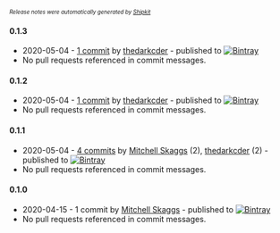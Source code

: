 <sup><sup>*Release notes were automatically generated by [Shipkit](http://shipkit.org/)*</sup></sup>

#### 0.1.3
 - 2020-05-04 - [1 commit](https://github.com/bsket/classpath-resource-extractor/compare/v0.1.2...v0.1.3) by [thedarkcder](https://github.com/thedarkcder) - published to [![Bintray](https://img.shields.io/badge/Bintray-0.1.3-green.svg)](https://bintray.com/thedarkcder/maven/classpath-resource-extractor/0.1.3)
 - No pull requests referenced in commit messages.

#### 0.1.2
 - 2020-05-04 - [1 commit](https://github.com/bsket/classpath-resource-extractor/compare/v0.1.1...v0.1.2) by [thedarkcder](https://github.com/thedarkcder) - published to [![Bintray](https://img.shields.io/badge/Bintray-0.1.2-green.svg)](https://bintray.com/bsket/maven/classpath-resource-extractor/0.1.2)
 - No pull requests referenced in commit messages.

#### 0.1.1
 - 2020-05-04 - [4 commits](https://github.com/bsket/classpath-resource-extractor/compare/v0.1.0...v0.1.1) by [Mitchell Skaggs](https://github.com/magneticflux-) (2), [thedarkcder](https://github.com/thedarkcder) (2) - published to [![Bintray](https://img.shields.io/badge/Bintray-0.1.1-green.svg)](https://bintray.com/bsket/maven/classpath-resource-extractor/0.1.1)
 - No pull requests referenced in commit messages.

#### 0.1.0
 - 2020-04-15 - 1 commit by [Mitchell Skaggs](https://github.com/magneticflux-) - published to [![Bintray](https://img.shields.io/badge/Bintray-0.1.0-green.svg)](https://bintray.com/magneticflux/maven/classpath-resource-extractor/0.1.0)
 - No pull requests referenced in commit messages.

